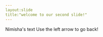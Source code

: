 ```yaml
---
layout:slide
title:"welcome to our second slide!"
---
```

Nimisha's text
Use the left arrow to go back!
